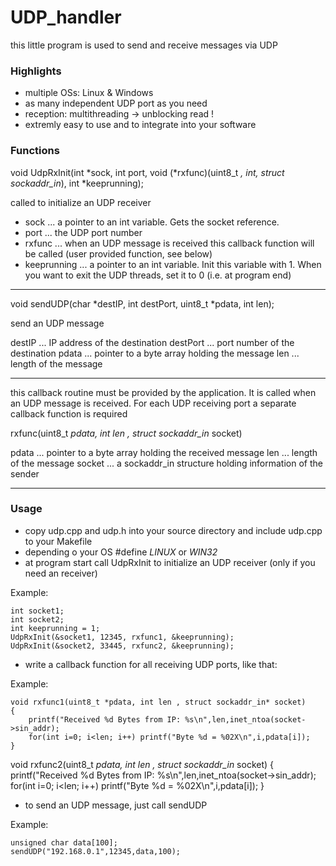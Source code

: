 # UDP_handler

this little program is used to send and receive messages via UDP

### Highlights

* multiple OSs: Linux & Windows
* as many independent UDP port as you need
* reception: multithreading -> unblocking read !
* extremly easy to use and to integrate into your software

### Functions

void UdpRxInit(int *sock, int port, void (*rxfunc)(uint8_t *, int, struct sockaddr_in*), int *keeprunning);

called to initialize an UDP receiver

 - sock ... a pointer to an int variable. Gets the socket reference.
 - port ... the UDP port number
 - rxfunc ... when an UDP message is received this callback function will be called (user provided function, see below)
 - keeprunning ... a pointer to an int variable. Init this variable with 1. When you want to exit the UDP threads, set it to 0 (i.e. at program end)

------

void sendUDP(char *destIP, int destPort, uint8_t *pdata, int len);

send an UDP message

destIP ... IP address of the destination
destPort ... port number of the destination
pdata ... pointer to a byte array holding the message
len ... length of the message

-------

this callback routine must be provided by the application.
It is called when an UDP message is received.
For each UDP receiving port a separate callback function is required

rxfunc(uint8_t *pdata, int len , struct sockaddr_in* socket)

pdata ... pointer to a byte array holding the received message
len ... length of the message
socket ... a sockaddr_in structure holding information of the sender

------

### Usage

* copy udp.cpp and udp.h into your source directory and include udp.cpp to your Makefile
* depending o your OS #define _LINUX_ or _WIN32_
* at program start call UdpRxInit to initialize an UDP receiver (only if you need an receiver)

Example:
```
int socket1;
int socket2;
int keeprunning = 1;
UdpRxInit(&socket1, 12345, rxfunc1, &keeprunning);
UdpRxInit(&socket2, 33445, rxfunc2, &keeprunning);
```
* write a callback function for all receiving UDP ports, like that:

Example:
```
void rxfunc1(uint8_t *pdata, int len , struct sockaddr_in* socket)
{
    printf("Received %d Bytes from IP: %s\n",len,inet_ntoa(socket->sin_addr);
    for(int i=0; i<len; i++) printf("Byte %d = %02X\n",i,pdata[i]);
}
```
void rxfunc2(uint8_t *pdata, int len , struct sockaddr_in* socket)
{
    printf("Received %d Bytes from IP: %s\n",len,inet_ntoa(socket->sin_addr);
    for(int i=0; i<len; i++) printf("Byte %d = %02X\n",i,pdata[i]);
}

* to send an UDP message, just call sendUDP

Example:
```
unsigned char data[100];
sendUDP("192.168.0.1",12345,data,100);
```
